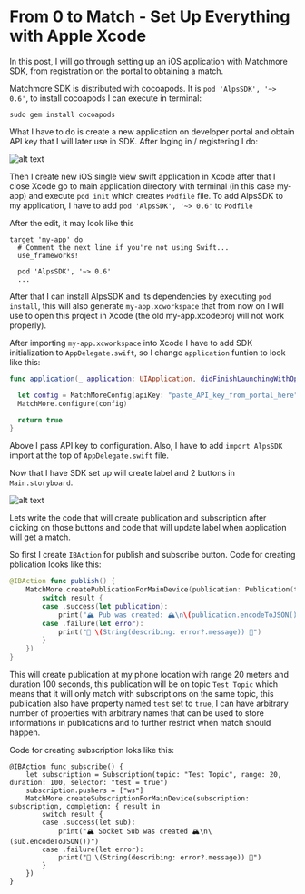 # From 0 to Match - Set Up Everything with Apple Xcode

In this post, I will go through setting up an iOS application with Matchmore SDK, from registration on the portal to obtaining a match.

Matchmore SDK is distributed with cocoapods. It is `pod 'AlpsSDK', '~> 0.6'`, to install cocoapods I can execute in terminal:
```
sudo gem install cocoapods
```

What I have to do is create a new application on developer portal and obtain API key that I will later use in SDK.
After loging in / registering I do:

![alt text](https://raw.githubusercontent.com/matchmore/tech-blog/post/match-setup/20180321/img/create-app.gif "create app")

Then I create new iOS single view swift application in Xcode after that I close Xcode go to main application directory with terminal (in this case my-app) and execute `pod init` which creates `Podfile` file. To add AlpsSDK to my application, I have to add `pod 'AlpsSDK', '~> 0.6'` to `Podfile` 

After the edit, it may look like this
```
target 'my-app' do
  # Comment the next line if you're not using Swift...
  use_frameworks!

  pod 'AlpsSDK', '~> 0.6'
  ...
```

After that I can install AlpsSDK and its dependencies by executing `pod install`, this will also generate `my-app.xcworkspace` that from now on I will use to open this project in Xcode (the old my-app.xcodeproj will not work properly).

After importing `my-app.xcworkspace` into Xcode I have to add SDK initialization to `AppDelegate.swift`, so I change `application` funtion to look like this:
```swift
func application(_ application: UIApplication, didFinishLaunchingWithOptions launchOptions: [UIApplicationLaunchOptionsKey: Any]?) -> Bool {

  let config = MatchMoreConfig(apiKey: "paste_API_key_from_portal_here")
  MatchMore.configure(config)

  return true
}
```

Above I pass API key to configuration. Also, I have to add `import AlpsSDK` import at the top of `AppDelegate.swift` file.

Now that I have SDK set up will create label and 2 buttons in `Main.storyboard`.

![alt text](https://raw.githubusercontent.com/matchmore/tech-blog/post/match-setup/20180321/img/app-main-page.png "app main view")

Lets write the code that will create publication and subscription after clicking on those buttons and code that will update label when application will get a match.

So first I create `IBAction` for publish and subscribe button. Code for creating pblication looks like this:
```swift
@IBAction func publish() {
    MatchMore.createPublicationForMainDevice(publication: Publication(topic: "Test Topic", range: 20, duration: 100, properties: ["test": "true"]), completion: { result in
        switch result {
        case .success(let publication):
            print("🏔 Pub was created: 🏔\n\(publication.encodeToJSON())")
        case .failure(let error):
            print("🌋 \(String(describing: error?.message)) 🌋")
        }
    })
}
```

This will create publication at my phone location with range 20 meters and duration 100 seconds, this publication will be on topic `Test Topic` which means that it will only match with subscriptions on the same topic, this publication also have property named `test` set to `true`, I can have arbitrary number of properties with arbitrary names that can be used to store informations in publications and to further restrict when match should happen.

Code for creating subscription loks like this:
```
@IBAction func subscribe() {
    let subscription = Subscription(topic: "Test Topic", range: 20, duration: 100, selector: "test = true")
    subscription.pushers = ["ws"]
    MatchMore.createSubscriptionForMainDevice(subscription: subscription, completion: { result in
        switch result {
        case .success(let sub):
            print("🏔 Socket Sub was created 🏔\n\(sub.encodeToJSON())")
        case .failure(let error):
            print("🌋 \(String(describing: error?.message)) 🌋")
        }
    })
}
```


